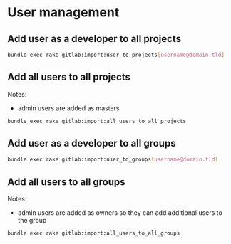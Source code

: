 # User management

## Add user as a developer to all projects

```bash
bundle exec rake gitlab:import:user_to_projects[username@domain.tld]
```

## Add all users to all projects

Notes:

- admin users are added as masters

```bash
bundle exec rake gitlab:import:all_users_to_all_projects
```

## Add user as a developer to all groups

```bash
bundle exec rake gitlab:import:user_to_groups[username@domain.tld]
```

## Add all users to all groups

Notes:

- admin users are added as owners so they can add additional users to the group

```bash
bundle exec rake gitlab:import:all_users_to_all_groups
```
